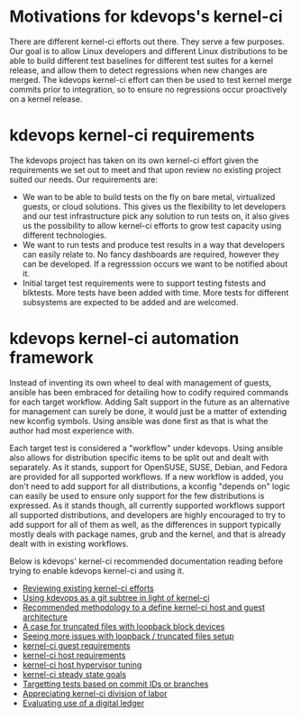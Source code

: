 # Motivations for kdevops's kernel-ci

There are different kernel-ci efforts out there. They serve a few purposes.
Our goal is to allow Linux developers and different Linux distributions to be
able to build different test baselines for different test suites for a kernel
release, and allow them to detect regressions when new changes are merged.
The kdevops kernel-ci effort can then be used to test kernel merge commits
prior to integration, so to ensure no regressions occur proactively on a
kernel release.

# kdevops kernel-ci requirements

The kdevops project has taken on its own kernel-ci effort given the requirements
we set out to meet and that upon review no existing project suited our needs.
Our requirements are:

  * We wan to be able to build tests on the fly on bare metal, virtualized
    guests, or cloud solutions. This gives us the flexibility to let developers
    and our test infrastructure pick any solution to run tests on, it also gives
    us the possibility to allow kernel-ci efforts to grow test capacity using
    different technologies.
  * We want to run tests and produce test results in a way that developers can
    easily relate to. No fancy dashboards are required, however they can be
    developed. If a regresssion occurs we want to be notified about it.
  * Initial target test requirements were to support testing fstests and
    blktests. More tests have been added with time. More tests for different
    subsystems are expected to be added and are welcomed.

# kdevops kernel-ci automation framework

Instead of inventing its own wheel to deal with management of guests, ansible
has been embraced for detailing how to codify required commands for each
target workflow. Adding Salt support in the future as an alternative for
management can surely be done, it would just be a matter of extending new
kconfig symbols. Using ansible was done first as that is what the author had
most experience with.

Each target test is considered a "workflow" under kdevops. Using ansible also
allows for distribution specific items to be split out and dealt with
separately. As it stands, support for OpenSUSE, SUSE, Debian, and Fedora are
provided for all supported workflows. If a new workflow is added, you don't
need to add support for all distributions, a kconfig "depends on" logic can
easily be used to ensure only support for the few distributions is expressed.
As it stands though, all currently supported workflows support all supported
distributions, and developers are highly encouraged to try to add support for
all of them as well, as the differences in support typically mostly deals with
package names, grub and the kernel, and that is already dealt with in existing
workflows.

Below is kdevops' kernel-ci recommended documentation reading before trying to
enable kdevops kernel-ci and using it.

  * [Reviewing existing kernel-ci efforts](review-existing-kernel-ci-efforts.md)
  * [Using kdevops as a git subtree in light of kernel-ci](kdevops-subtree-recommeded.md)
  * [Recommended methodology to a define kernel-ci host and guest architecture](recommendations-kernel-ci-architeture.md)
  * [A case for truncated files with loopback block devices](/docs/testing-with-loopback.md)
  * [Seeing more issues with loopback / truncated files setup](/docs/seeing-more-issues.md)
  * [kernel-ci guest requirements](kernel-ci-guest.md)
  * [kernel-ci host requirements](kernel-ci-host.md)
  * [kernel-ci host hypervisor tuning](kernel-ci-hypervisor-tuning.md)
  * [kernel-ci steady state goals](kernel-ci-steady-state-goal.md)
  * [Targetting tests based on commit IDs or branches](kernel-ci-test-trigger-code-inferences.md)
  * [Appreciating kernel-ci division of labor](kernel-ci-division-of-labor.md)
  * [Evaluating use of a digital ledger](kernel-ci-division-of-labor.md)
